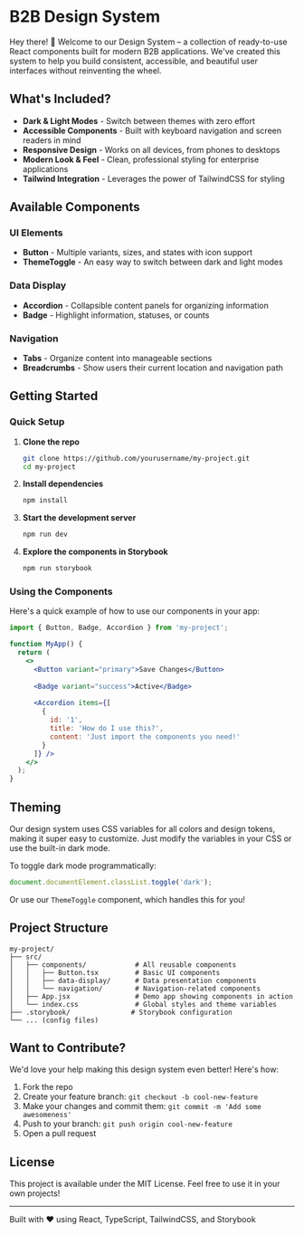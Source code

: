 # B2B Design System

Hey there! 👋 Welcome to our Design System – a collection of ready-to-use React components built for modern B2B applications. We've created this system to help you build consistent, accessible, and beautiful user interfaces without reinventing the wheel.

## What's Included?

- **Dark & Light Modes** - Switch between themes with zero effort
- **Accessible Components** - Built with keyboard navigation and screen readers in mind
- **Responsive Design** - Works on all devices, from phones to desktops
- **Modern Look & Feel** - Clean, professional styling for enterprise applications
- **Tailwind Integration** - Leverages the power of TailwindCSS for styling

## Available Components

### UI Elements
- **Button** - Multiple variants, sizes, and states with icon support
- **ThemeToggle** - An easy way to switch between dark and light modes

### Data Display
- **Accordion** - Collapsible content panels for organizing information
- **Badge** - Highlight information, statuses, or counts

### Navigation
- **Tabs** - Organize content into manageable sections
- **Breadcrumbs** - Show users their current location and navigation path

## Getting Started

### Quick Setup

1. **Clone the repo**
   ```bash
   git clone https://github.com/yourusername/my-project.git
   cd my-project
   ```

2. **Install dependencies**
   ```bash
   npm install
   ```

3. **Start the development server**
   ```bash
   npm run dev
   ```

4. **Explore the components in Storybook**
   ```bash
   npm run storybook
   ```

### Using the Components

Here's a quick example of how to use our components in your app:

```jsx
import { Button, Badge, Accordion } from 'my-project';

function MyApp() {
  return (
    <>
      <Button variant="primary">Save Changes</Button>
      
      <Badge variant="success">Active</Badge>
      
      <Accordion items={[
        { 
          id: '1', 
          title: 'How do I use this?', 
          content: 'Just import the components you need!' 
        }
      ]} />
    </>
  );
}
```

## Theming

Our design system uses CSS variables for all colors and design tokens, making it super easy to customize. Just modify the variables in your CSS or use the built-in dark mode.

To toggle dark mode programmatically:
```jsx
document.documentElement.classList.toggle('dark');
```

Or use our `ThemeToggle` component, which handles this for you!

## Project Structure

```
my-project/
├── src/
│   ├── components/            # All reusable components
│   │   ├── Button.tsx         # Basic UI components
│   │   ├── data-display/      # Data presentation components  
│   │   └── navigation/        # Navigation-related components
│   ├── App.jsx                # Demo app showing components in action
│   └── index.css              # Global styles and theme variables
├── .storybook/               # Storybook configuration
└── ... (config files)
```

## Want to Contribute?

We'd love your help making this design system even better! Here's how:

1. Fork the repo
2. Create your feature branch: `git checkout -b cool-new-feature`
3. Make your changes and commit them: `git commit -m 'Add some awesomeness'`
4. Push to your branch: `git push origin cool-new-feature`
5. Open a pull request

## License

This project is available under the MIT License. Feel free to use it in your own projects!

---

Built with ❤️ using React, TypeScript, TailwindCSS, and Storybook
